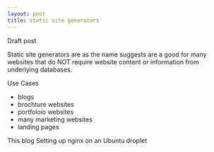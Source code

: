 ```yaml
---
layout: post
title: static site generators
---
```


Draft post 

Static site generators are as the name suggests are a good for many websites that 
do NOT require website content or information from underlying databases.

Use Cases

- blogs
- brochture websites
- portfoloio websites
- many marketing websites
- landing pages

This blog Setting up nginx on an Ubuntu droplet 